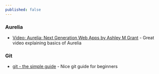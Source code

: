 ```yaml
---
published: false
---
```

### Aurelia
- [Video: Aurelia: Next Generation Web Apps by Ashley M Grant](https://www.youtube.com/watch?v=JP-BLyD59uw) - Great video explaining basics of Aurelia

### Git
- [git - the simple guide](http://rogerdudler.github.io/git-guide/) - Nice git guide for beginners
